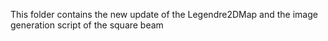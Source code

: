This folder contains the new update of the Legendre2DMap and the image generation script of the square beam
